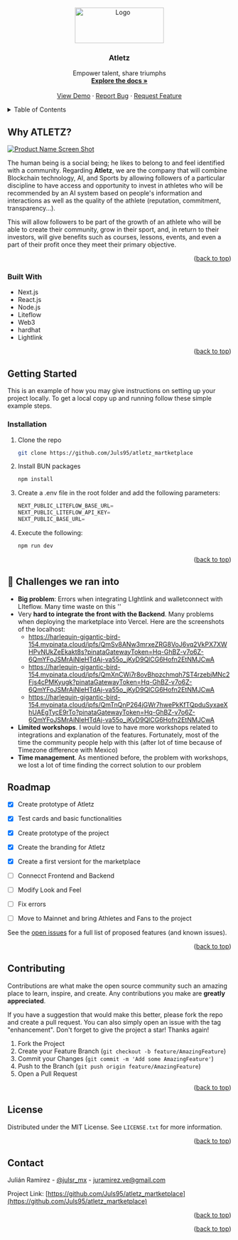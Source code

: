 <!-- Improved compatibility of back to top link: See: https://github.com/othneildrew/Best-README-Template/pull/73 -->
<a name="readme-top"></a>
<!--
*** Thanks for checking out the Best-README-Template. If you have a suggestion
*** that would make this better, please fork the repo and create a pull request
*** or simply open an issue with the tag "enhancement".
*** Don't forget to give the project a star!
*** Thanks again! Now go create something AMAZING! :D
-->



<!-- PROJECT SHIELDS -->
<!--
*** I'm using markdown "reference style" links for readability.
*** Reference links are enclosed in brackets [ ] instead of parentheses ( ).
*** See the bottom of this document for the declaration of the reference variables
*** for contributors-url, forks-url, etc. This is an optional, concise syntax you may use.
*** https://www.markdownguide.org/basic-syntax/#reference-style-links
-->
<!-- PROJECT LOGO -->
<br />
<div align="center">
  <a href="https://github.com/Juls95/atletz_martketplace">
    <img src="src/app/assets/atletz.svg" alt="Logo" width="200" height="80">
  </a>

<h3 align="center">Atletz</h3>

  <p align="center">
    Empower talent, share triumphs
    <br />
    <a href="https://github.com/Juls95/atletz_martketplace"><strong>Explore the docs »</strong></a>
    <br />
    <br />
    <a href="https://atletz.io/">View Demo</a>
    ·
    <a href="https://github.com/Juls95/atletz_martketplace/issues">Report Bug</a>
    ·
    <a href="https://github.com/Juls95/atletz_martketplace/issues">Request Feature</a>
  </p>
</div>



<!-- TABLE OF CONTENTS -->
<details>
  <summary>Table of Contents</summary>
  <ol>
    <li>
      <a href="#why-atletz">Why Atletz</a>
      <ul>
        <li><a href="#built-with">Built With</a></li>
      </ul>
    </li>
    <li>
      <a href="#getting-started">Getting Started</a>
      <ul>
        <li><a href="#prerequisites">Prerequisites</a></li>
        <li><a href="#installation">Installation</a></li>
      </ul>
    </li>
    <li><a href="#-challenges-we-ran-into">🤯 Challenges we ran into</a></li>
    <li><a href="#roadmap">Roadmap</a></li>
    <li><a href="#contributing">Contributing</a></li>
    <li><a href="#contact">Contact</a></li>
  </ol>
</details>



<!-- ABOUT THE PROJECT -->
## Why ATLETZ?

[![Product Name Screen Shot][product-screenshot]](https://atletz.io)

The human being is a social being; he likes to belong to and feel identified with a community. Regarding **Atletz**, we are the company that will combine Blockchain technology, AI, and Sports by allowing followers of a particular discipline to have access and opportunity to invest in athletes who will be recommended by an AI system based on people's information and interactions as well as the quality of the athlete (reputation, commitment, transparency...). 

This will allow followers to be part of the growth of an athlete who will be able to create their community, grow in their sport, and, in return to their investors, will give benefits such as courses, lessons, events, and even a part of their profit once they meet their primary objective.


<p align="right">(<a href="#readme-top">back to top</a>)</p>



### Built With

* Next.js
* React.js
* Node.js
* Liteflow
* Web3
* hardhat
* Lightlink

<p align="right">(<a href="#readme-top">back to top</a>)</p>



<!-- GETTING STARTED -->
## Getting Started

This is an example of how you may give instructions on setting up your project locally.
To get a local copy up and running follow these simple example steps.


### Installation

1. Clone the repo
   ```sh
   git clone https://github.com/Juls95/atletz_martketplace
   ```
2. Install BUN packages
   ```sh
   npm install
   ```
3. Create a .env file in the root folder and add the following parameters:
   ```js
   NEXT_PUBLIC_LITEFLOW_BASE_URL=
   NEXT_PUBLIC_LITEFLOW_API_KEY=
   NEXT_PUBLIC_BASE_URL=
   ```
4. Execute the following:
   ```js
   npm run dev
   ```

<p align="right">(<a href="#readme-top">back to top</a>)</p>

## 🤯 Challenges we ran into
* **Big problem**: Errors when integrating LIghtlink and walletconnect with LIteflow. Many time waste on this ''
* Very **hard to integrate the front with the Backend**. Many problems when deploying the marketplace into Vercel. Here are the screenshots of the localhost:
    - https://harlequin-gigantic-bird-154.mypinata.cloud/ipfs/QmSv8ANw3mrxeZRG8VoJ6vq2VkPX7XWHPvNUkZeEkakt8s?pinataGatewayToken=Hq-GhBZ-v7o6Z-6QmYFoJSMrAiNleHTdAj-va55o_jKyD9QlCG6Hofn2EtNMJCwA
    - https://harlequin-gigantic-bird-154.mypinata.cloud/ipfs/QmXnCWi7r8ovBhpzchmqh7ST4rzebjMNc2Fjs4cPMKyugk?pinataGatewayToken=Hq-GhBZ-v7o6Z-6QmYFoJSMrAiNleHTdAj-va55o_jKyD9QlCG6Hofn2EtNMJCwA
    - https://harlequin-gigantic-bird-154.mypinata.cloud/ipfs/QmTnQnP264jGWr7hwePkKfTQpduSyxaeXhUAEgTycE9rTo?pinataGatewayToken=Hq-GhBZ-v7o6Z-6QmYFoJSMrAiNleHTdAj-va55o_jKyD9QlCG6Hofn2EtNMJCwA
* **Limited workshops**. I would love to have more workshops related to integrations and explanation of the features. Fortunately, most of the time the community people help with this (after lot of time because of Timezone difference with Mexico)
* **Time management**. As mentioned before, the problem with workshops, we lost a lot of time finding the correct solution to our problem

<!-- ROADMAP -->
## Roadmap

- [x] Create prototype of Atletz
- [x] Test cards and basic functionalities
- [x] Create prototype of the project
- [x] Create the branding for Atletz
- [x] Create a first versiont for the marketplace
- [ ] Connecct Frontend and Backend
- [ ] Modify Look and Feel
- [ ] Fix errors
- [ ] Move to Mainnet and bring Athletes and Fans to the project


See the [open issues](https://github.com/Juls95/atletz_martketplace/issues/issues) for a full list of proposed features (and known issues).

<p align="right">(<a href="#readme-top">back to top</a>)</p>



<!-- CONTRIBUTING -->
## Contributing

Contributions are what make the open source community such an amazing place to learn, inspire, and create. Any contributions you make are **greatly appreciated**.

If you have a suggestion that would make this better, please fork the repo and create a pull request. You can also simply open an issue with the tag "enhancement".
Don't forget to give the project a star! Thanks again!

1. Fork the Project
2. Create your Feature Branch (`git checkout -b feature/AmazingFeature`)
3. Commit your Changes (`git commit -m 'Add some AmazingFeature'`)
4. Push to the Branch (`git push origin feature/AmazingFeature`)
5. Open a Pull Request

<p align="right">(<a href="#readme-top">back to top</a>)</p>



<!-- LICENSE -->
## License

Distributed under the MIT License. See `LICENSE.txt` for more information.

<p align="right">(<a href="#readme-top">back to top</a>)</p>



<!-- CONTACT -->
## Contact

Julián Ramírez - [@julsr_mx](https://twitter.com/julsr_mx) - juramirez.ve@gmail.com

Project Link: [https://github.com/Juls95/atletz_martketplace](https://github.com/Juls95/atletz_martketplace)

<p align="right">(<a href="#readme-top">back to top</a>)</p>


<p align="right">(<a href="#readme-top">back to top</a>)</p>



<!-- MARKDOWN LINKS & IMAGES -->
<!-- https://www.markdownguide.org/basic-syntax/#reference-style-links -->
[contributors-shield]: https://img.shields.io/github/contributors/github_username/repo_name.svg?style=for-the-badge
[contributors-url]: https://github.com/github_username/repo_name/graphs/contributors
[forks-shield]: https://img.shields.io/github/forks/github_username/repo_name.svg?style=for-the-badge
[forks-url]: https://github.com/github_username/repo_name/network/members
[stars-shield]: https://img.shields.io/github/stars/github_username/repo_name.svg?style=for-the-badge
[stars-url]: https://github.com/github_username/repo_name/stargazers
[issues-shield]: https://img.shields.io/github/issues/github_username/repo_name.svg?style=for-the-badge
[issues-url]: https://github.com/github_username/repo_name/issues
[license-shield]: https://img.shields.io/github/license/github_username/repo_name.svg?style=for-the-badge
[license-url]: https://github.com/github_username/repo_name/blob/master/LICENSE.txt
[linkedin-shield]: https://img.shields.io/badge/-LinkedIn-black.svg?style=for-the-badge&logo=linkedin&colorB=555
[linkedin-url]: https://www.linkedin.com/in/julianramirez95/
[product-screenshot]: images/home.png
[Next.js]: https://img.shields.io/badge/next.js-000000?style=for-the-badge&logo=nextdotjs&logoColor=white
[Next-url]: https://nextjs.org/
[React.js]: https://img.shields.io/badge/React-20232A?style=for-the-badge&logo=react&logoColor=61DAFB
[React-url]: https://reactjs.org/
[Vue.js]: https://img.shields.io/badge/Vue.js-35495E?style=for-the-badge&logo=vuedotjs&logoColor=4FC08D
[Vue-url]: https://vuejs.org/
[Angular.io]: https://img.shields.io/badge/Angular-DD0031?style=for-the-badge&logo=angular&logoColor=white
[Angular-url]: https://angular.io/
[Svelte.dev]: https://img.shields.io/badge/Svelte-4A4A55?style=for-the-badge&logo=svelte&logoColor=FF3E00
[Svelte-url]: https://svelte.dev/
[Laravel.com]: https://img.shields.io/badge/Laravel-FF2D20?style=for-the-badge&logo=laravel&logoColor=white
[Laravel-url]: https://laravel.com
[Bootstrap.com]: https://img.shields.io/badge/Bootstrap-563D7C?style=for-the-badge&logo=bootstrap&logoColor=white
[Bootstrap-url]: https://getbootstrap.com
[JQuery.com]: https://img.shields.io/badge/jQuery-0769AD?style=for-the-badge&logo=jquery&logoColor=white
[JQuery-url]: https://jquery.com 
